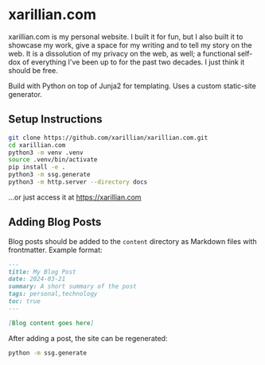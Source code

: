 # xarillian.com

xarillian.com is my personal website. I built it for fun, but I also built it to showcase my work, give a space for my
writing and to tell my story on the web. It is a dissolution of my privacy on the web, as well; a functional self-dox
of everything I've been up to for the past two decades. I just think it should be free.

Build with Python on top of Junja2 for templating. Uses a custom static-site generator.

## Setup Instructions

```bash
git clone https://github.com/xarillian/xarillian.com.git
cd xarillian.com
python3 -m venv .venv
source .venv/bin/activate
pip install -e .
python3 -m ssg.generate
python3 -m http.server --directory docs
```

...or just access it at https://xarillian.com

## Adding Blog Posts

Blog posts should be added to the `content` directory as Markdown files with frontmatter. Example format:

```markdown
---
title: My Blog Post
date: 2024-03-21
summary: A short summary of the post
tags: personal,technology
toc: true
---

[Blog content goes here]
```

After adding a post, the site can be regenerated:

```bash
python -m ssg.generate
```
